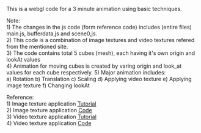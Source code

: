 This is a webgl code for a 3 minute animation using basic techniques.


Note:                                                                                                         
      1) The changes in the js code (form reference code) includes (entire files) main.js, bufferdata,js and scene0,js.      
      2) This code is a combination of image textures and video textures refered from the mentioned site.      
      3) The code contains total 5 cubes (mesh), each having it's own origin and lookAt values    
      4) Animation for moving cubes is created by varing origin and look_at values for each cube respectively.
      5) Major animation includes:                                                                 
                  a) Rotation
                  b) Translation
                  c) Scaling
                  d) Applying video texture
                  e) Applying image texture
                  f) Changing lookAt
      



Reference:                                                                                 
      1) Image texture application [Tutorial](https://developer.mozilla.org/en-US/docs/Web/API/WebGL_API/Tutorial/Using_textures_in_WebGL)          
      2) Image texture application [Code](https://github.com/mdn/webgl-examples/blob/gh-pages/tutorial/sample7/webgl-demo.js)               
      3) Video texture application [Tutorial](https://developer.mozilla.org/en-US/docs/Web/API/WebGL_API/Tutorial/Animating_textures_in_WebGL)          
      4) Video texture application [Code](https://github.com/mdn/webgl-examples/blob/gh-pages/tutorial/sample8/webgl-demo.js)
